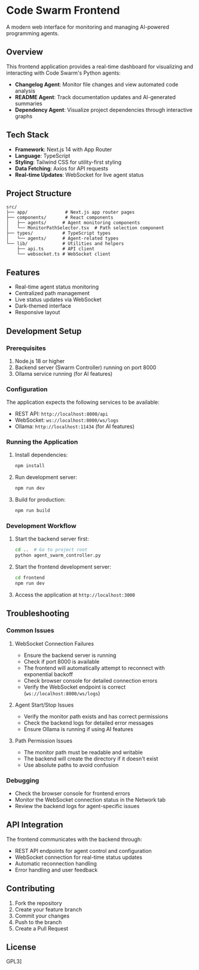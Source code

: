 # Code Swarm Frontend

A modern web interface for monitoring and managing AI-powered programming agents.

## Overview

This frontend application provides a real-time dashboard for visualizing and interacting with Code Swarm's Python agents:

- **Changelog Agent**: Monitor file changes and view automated code analysis
- **README Agent**: Track documentation updates and AI-generated summaries
- **Dependency Agent**: Visualize project dependencies through interactive graphs

## Tech Stack

- **Framework**: Next.js 14 with App Router
- **Language**: TypeScript
- **Styling**: Tailwind CSS for utility-first styling
- **Data Fetching**: Axios for API requests
- **Real-time Updates**: WebSocket for live agent status

## Project Structure

```
src/
├── app/              # Next.js app router pages
├── components/       # React components
│   ├── agents/      # Agent monitoring components
│   └── MonitorPathSelector.tsx  # Path selection component
├── types/           # TypeScript types
│   └── agents/      # Agent-related types
└── lib/             # Utilities and helpers
    ├── api.ts       # API client
    └── websocket.ts # WebSocket client
```

## Features

- Real-time agent status monitoring
- Centralized path management
- Live status updates via WebSocket
- Dark-themed interface
- Responsive layout

## Development Setup

### Prerequisites
1. Node.js 18 or higher
2. Backend server (Swarm Controller) running on port 8000
3. Ollama service running (for AI features)

### Configuration
The application expects the following services to be available:
- REST API: `http://localhost:8000/api`
- WebSocket: `ws://localhost:8000/ws/logs`
- Ollama: `http://localhost:11434` (for AI features)

### Running the Application

1. Install dependencies:
   ```bash
   npm install
   ```

2. Run development server:
   ```bash
   npm run dev
   ```

3. Build for production:
   ```bash
   npm run build
   ```

### Development Workflow

1. Start the backend server first:
   ```bash
   cd ..  # Go to project root
   python agent_swarm_controller.py
   ```

2. Start the frontend development server:
   ```bash
   cd frontend
   npm run dev
   ```

3. Access the application at `http://localhost:3000`

## Troubleshooting

### Common Issues

1. WebSocket Connection Failures
   - Ensure the backend server is running
   - Check if port 8000 is available
   - The frontend will automatically attempt to reconnect with exponential backoff
   - Check browser console for detailed connection errors
   - Verify the WebSocket endpoint is correct (`ws://localhost:8000/ws/logs`)

2. Agent Start/Stop Issues
   - Verify the monitor path exists and has correct permissions
   - Check the backend logs for detailed error messages
   - Ensure Ollama is running if using AI features

3. Path Permission Issues
   - The monitor path must be readable and writable
   - The backend will create the directory if it doesn't exist
   - Use absolute paths to avoid confusion

### Debugging

- Check the browser console for frontend errors
- Monitor the WebSocket connection status in the Network tab
- Review the backend logs for agent-specific issues

## API Integration

The frontend communicates with the backend through:
- REST API endpoints for agent control and configuration
- WebSocket connection for real-time status updates
- Automatic reconnection handling
- Error handling and user feedback

## Contributing

1. Fork the repository
2. Create your feature branch
3. Commit your changes
4. Push to the branch
5. Create a Pull Request

## License

GPL3]
